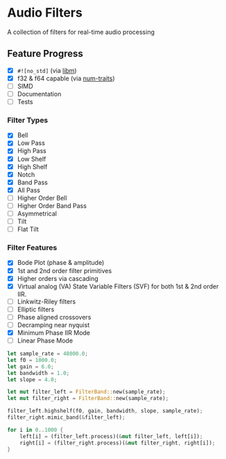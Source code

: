 # Audio Filters
A collection of filters for real-time audio processing

## Feature Progress
    
- [x] `#![no_std]` (via [libm](https://github.com/rust-lang/libm))
- [x] f32 & f64 capable (via [num-traits](https://github.com/rust-num/num-traits))
- [ ] SIMD
- [ ] Documentation
- [ ] Tests

### Filter Types

- [x] Bell
- [x] Low Pass
- [x] High Pass
- [x] Low Shelf
- [x] High Shelf
- [x] Notch
- [x] Band Pass
- [x] All Pass
- [ ] Higher Order Bell
- [ ] Higher Order Band Pass
- [ ] Asymmetrical
- [ ] Tilt
- [ ] Flat Tilt

### Filter Features

- [x] Bode Plot (phase & amplitude)
- [x] 1st and 2nd order filter primitives
- [x] Higher orders via cascading
- [x] Virtual analog (VA) State Variable Filters (SVF) for both 1st & 2nd order IIR.
- [ ] Linkwitz-Riley filters
- [ ] Elliptic filters
- [ ] Phase aligned crossovers
- [ ] Decramping near nyquist
- [x] Minimum Phase IIR Mode
- [ ] Linear Phase Mode

```rust
let sample_rate = 48000.0;
let f0 = 1000.0;
let gain = 6.0;
let bandwidth = 1.0;
let slope = 4.0;

let mut filter_left = FilterBand::new(sample_rate);
let mut filter_right = FilterBand::new(sample_rate);

filter_left.highshelf(f0, gain, bandwidth, slope, sample_rate);
filter_right.mimic_band(&filter_left);

for i in 0..1000 {
    left[i] = (filter_left.process)(&mut filter_left, left[i]);
    right[i] = (filter_right.process)(&mut filter_right, right[i]);
}
```

